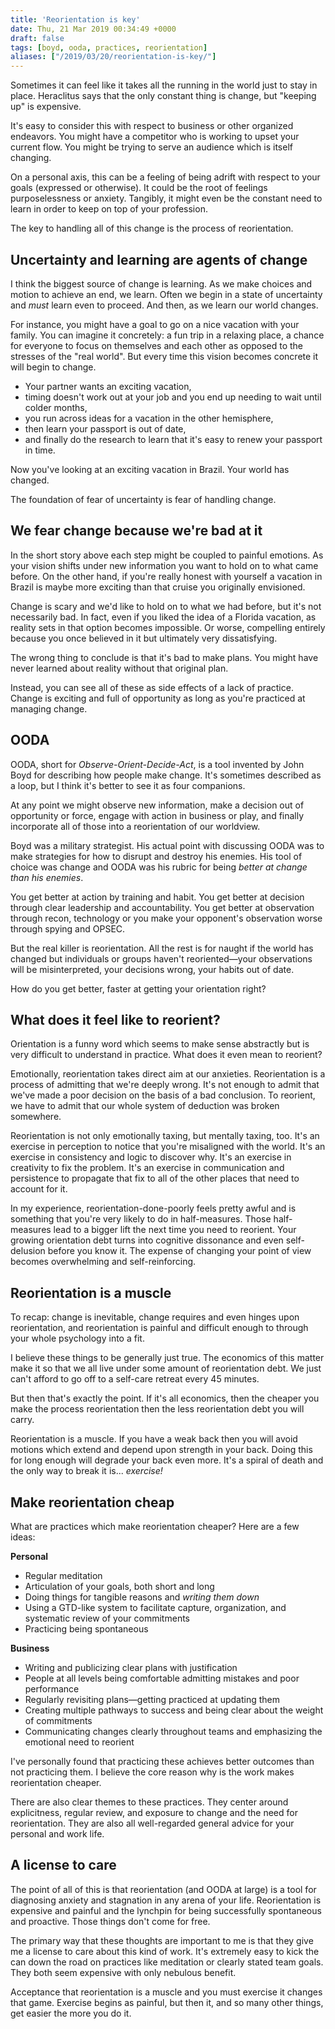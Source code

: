 ```yaml
---
title: 'Reorientation is key'
date: Thu, 21 Mar 2019 00:34:49 +0000
draft: false
tags: [boyd, ooda, practices, reorientation]
aliases: ["/2019/03/20/reorientation-is-key/"]
---
```


Sometimes it can feel like it takes all the running in the world just to stay in place. Heraclitus says that the only constant thing is change, but "keeping up" is expensive.

It's easy to consider this with respect to business or other organized endeavors. You might have a competitor who is working to upset your current flow. You might be trying to serve an audience which is itself changing.

On a personal axis, this can be a feeling of being adrift with respect to your goals (expressed or otherwise). It could be the root of feelings purposelessness or anxiety. Tangibly, it might even be the constant need to learn in order to keep on top of your profession.

The key to handling all of this change is the process of reorientation.

Uncertainty and learning are agents of change
---------------------------------------------

I think the biggest source of change is learning. As we make choices and motion to achieve an end, we learn. Often we begin in a state of uncertainty and _must_ learn even to proceed. And then, as we learn our world changes.

For instance, you might have a goal to go on a nice vacation with your family. You can imagine it concretely: a fun trip in a relaxing place, a chance for everyone to focus on themselves and each other as opposed to the stresses of the "real world". But every time this vision becomes concrete it will begin to change.

*   Your partner wants an exciting vacation,
*   timing doesn't work out at your job and you end up needing to wait until colder months,
*   you run across ideas for a vacation in the other hemisphere,
*   then learn your passport is out of date,
*   and finally do the research to learn that it's easy to renew your passport in time.

Now you've looking at an exciting vacation in Brazil. Your world has changed.

The foundation of fear of uncertainty is fear of handling change.

We fear change because we're bad at it
--------------------------------------

In the short story above each step might be coupled to painful emotions. As your vision shifts under new information you want to hold on to what came before. On the other hand, if you're really honest with yourself a vacation in Brazil is maybe more exciting than that cruise you originally envisioned.

Change is scary and we'd like to hold on to what we had before, but it's not necessarily bad. In fact, even if you liked the idea of a Florida vacation, as reality sets in that option becomes impossible. Or worse, compelling entirely because you once believed in it but ultimately very dissatisfying.

The wrong thing to conclude is that it's bad to make plans. You might have never learned about reality without that original plan.

Instead, you can see all of these as side effects of a lack of practice. Change is exciting and full of opportunity as long as you're practiced at managing change.

OODA
----

OODA, short for _Observe-Orient-Decide-Act_, is a tool invented by John Boyd for describing how people make change. It's sometimes described as a loop, but I think it's better to see it as four companions.

At any point we might observe new information, make a decision out of opportunity or force, engage with action in business or play, and finally incorporate all of those into a reorientation of our worldview.

Boyd was a military strategist. His actual point with discussing OODA was to make strategies for how to disrupt and destroy his enemies. His tool of choice was change and OODA was his rubric for being _better at change than his enemies_.

You get better at action by training and habit. You get better at decision through clear leadership and accountability. You get better at observation through recon, technology or you make your opponent's observation worse through spying and OPSEC.

But the real killer is reorientation. All the rest is for naught if the world has changed but individuals or groups haven't reoriented—your observations will be misinterpreted, your decisions wrong, your habits out of date.

How do you get better, faster at getting your orientation right?

What does it feel like to reorient?
-----------------------------------

Orientation is a funny word which seems to make sense abstractly but is very difficult to understand in practice. What does it even mean to reorient?

Emotionally, reorientation takes direct aim at our anxieties. Reorientation is a process of admitting that we're deeply wrong. It's not enough to admit that we've made a poor decision on the basis of a bad conclusion. To reorient, we have to admit that our whole system of deduction was broken somewhere.

Reorientation is not only emotionally taxing, but mentally taxing, too. It's an exercise in perception to notice that you're misaligned with the world. It's an exercise in consistency and logic to discover why. It's an exercise in creativity to fix the problem. It's an exercise in communication and persistence to propagate that fix to all of the other places that need to account for it.

In my experience, reorientation-done-poorly feels pretty awful and is something that you're very likely to do in half-measures. Those half-measures lead to a bigger lift the next time you need to reorient. Your growing orientation debt turns into cognitive dissonance and even self-delusion before you know it. The expense of changing your point of view becomes overwhelming and self-reinforcing.

Reorientation is a muscle
-------------------------

To recap: change is inevitable, change requires and even hinges upon reorientation, and reorientation is painful and difficult enough to through your whole psychology into a fit.

I believe these things to be generally just true. The economics of this matter make it so that we all live under some amount of reorientation debt. We just can't afford to go off to a self-care retreat every 45 minutes.

But then that's exactly the point. If it's all economics, then the cheaper you make the process reorientation then the less reorientation debt you will carry.

Reorientation is a muscle. If you have a weak back then you will avoid motions which extend and depend upon strength in your back. Doing this for long enough will degrade your back even more. It's a spiral of death and the only way to break it is... _exercise!_

Make reorientation cheap
------------------------

What are practices which make reorientation cheaper? Here are a few ideas:

**Personal**

*   Regular meditation
*   Articulation of your goals, both short and long
*   Doing things for tangible reasons and _writing them down_
*   Using a GTD-like system to facilitate capture, organization, and systematic review of your commitments
*   Practicing being spontaneous

**Business**

*   Writing and publicizing clear plans with justification
*   People at all levels being comfortable admitting mistakes and poor performance
*   Regularly revisiting plans—getting practiced at updating them
*   Creating multiple pathways to success and being clear about the weight of commitments
*   Communicating changes clearly throughout teams and emphasizing the emotional need to reorient

I've personally found that practicing these achieves better outcomes than not practicing them. I believe the core reason why is the work makes reorientation cheaper.

There are also clear themes to these practices. They center around explicitness, regular review, and exposure to change and the need for reorientation. They are also all well-regarded general advice for your personal and work life.

A license to care
-----------------

The point of all of this is that reorientation (and OODA at large) is a tool for diagnosing anxiety and stagnation in any arena of your life. Reorientation is expensive and painful and the lynchpin for being successfully spontaneous and proactive. Those things don't come for free.

The primary way that these thoughts are important to me is that they give me a license to care about this kind of work. It's extremely easy to kick the can down the road on practices like meditation or clearly stated team goals. They both seem expensive with only nebulous benefit.

Acceptance that reorientation is a muscle and you must exercise it changes that game. Exercise begins as painful, but then it, and so many other things, get easier the more you do it.